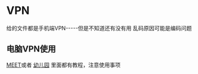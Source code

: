 # VPN
给的文件都是手机端VPN-----但是不知道还有没有用
乱码原因可能是编码问题

## 电脑VPN使用
[MEET](https://www.ftest.cc/register?aff=27486)或者
[幼儿园](https://www.juziandroid.icu/auth/register?code=B0WC)
里面都有教程，注意使用事项
